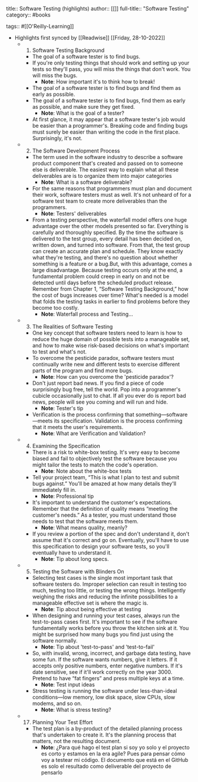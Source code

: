 title:: Software Testing (highlights)
author:: [[]]
full-title:: "Software Testing"
category:: #books

tags:: #[[O'Reilly-Learning]]

- Highlights first synced by [[Readwise]] [[Friday, 28-10-2022]]
	- 1. Software Testing Background
		- The goal of a software tester is to find bugs.
		- If you're only testing things that should work and setting up your tests so they'll pass, you will miss the things that don't work. You will miss the bugs.
			- **Note**: How important it's to think how to break!
		- The goal of a software tester is to find bugs and find them as early as possible.
		- The goal of a software tester is to find bugs, find them as early as possible, and make sure they get fixed.
			- **Note**: What is the goal of a tester?
		- At first glance, it may appear that a software tester's job would be easier than a programmer's. Breaking code and finding bugs must surely be easier than writing the code in the first place. Surprisingly, it's not.
	- 2. The Software Development Process
		- The term used in the software industry to describe a software product component that's created and passed on to someone else is deliverable. The easiest way to explain what all these deliverables are is to organize them into major categories
			- **Note**: What is a software deliverable?
		- For the same reasons that programmers must plan and document their work, software testers must as well. It's not unheard of for a software test team to create more deliverables than the programmers.
			- **Note**: Testers' deliverables
		- From a testing perspective, the waterfall model offers one huge advantage over the other models presented so far. Everything is carefully and thoroughly specified. By the time the software is delivered to the test group, every detail has been decided on, written down, and turned into software. From that, the test group can create an accurate plan and schedule. They know exactly what they're testing, and there's no question about whether something is a feature or a bug.But, with this advantage, comes a large disadvantage. Because testing occurs only at the end, a fundamental problem could creep in early on and not be detected until days before the scheduled product release. Remember from Chapter 1, “Software Testing Background,” how the cost of bugs increases over time? What's needed is a model that folds the testing tasks in earlier to find problems before they become too costly.
			- **Note**: Waterfall process and Testing...
	- 3. The Realities of Software Testing
		- One key concept that software testers need to learn is how to reduce the huge domain of possible tests into a manageable set, and how to make wise risk-based decisions on what's important to test and what's not.
		- To overcome the pesticide paradox, software testers must continually write new and different tests to exercise different parts of the program and find more bugs.
			- **Note**: How can you overcome the 'pesticide paradox'?
		- Don't just report bad news. If you find a piece of code surprisingly bug free, tell the world. Pop into a programmer's cubicle occasionally just to chat. If all you ever do is report bad news, people will see you coming and will run and hide.
			- **Note**: Tester's tip
		- Verification is the process confirming that something—software—meets its specification. Validation is the process confirming that it meets the user's requirements.
			- **Note**: What are Verification and Validation?
	- 4. Examining the Specification
		- There is a risk to white-box testing. It's very easy to become biased and fail to objectively test the software because you might tailor the tests to match the code's operation.
			- **Note**: Note about the white-box tests
		- Tell your project team, “This is what I plan to test and submit bugs against.” You'll be amazed at how many details they'll immediately fill in.
			- **Note**: Professional tip
		- It's important to understand the customer's expectations. Remember that the definition of quality means “meeting the customer's needs.” As a tester, you must understand those needs to test that the software meets them.
			- **Note**: What means quality, meanly?
		- If you review a portion of the spec and don't understand it, don't assume that it's correct and go on. Eventually, you'll have to use this specification to design your software tests, so you'll eventually have to understand it.
			- **Note**: Tip about long specs.
	- 5. Testing the Software with Blinders On
		- Selecting test cases is the single most important task that software testers do. Improper selection can result in testing too much, testing too little, or testing the wrong things. Intelligently weighing the risks and reducing the infinite possibilities to a manageable effective set is where the magic is.
			- **Note**: Tip about being effective at testing
		- When designing and running your test cases, always run the test-to-pass cases first. It's important to see if the software fundamentally works before you throw the kitchen sink at it. You might be surprised how many bugs you find just using the software normally.
			- **Note**: Tip about 'test-to-pass' and 'test-to-fail'
		- So, with invalid, wrong, incorrect, and garbage data testing, have some fun. If the software wants numbers, give it letters. If it accepts only positive numbers, enter negative numbers. If it's date sensitive, see if it'll work correctly on the year 3000. Pretend to have “fat fingers” and press multiple keys at a time.
			- **Note**: Test input ideas
		- Stress testing is running the software under less-than-ideal conditions—low memory, low disk space, slow CPUs, slow modems, and so on.
			- **Note**: What is stress testing?
	- 17. Planning Your Test Effort
		- The test plan is a by-product of the detailed planning process that's undertaken to create it. It's the planning process that matters, not the resulting document.
			- **Note**: ¿Para qué hago el test plan si soy yo solo y el proyecto es corto y estamos en la era agile?
			  Pues para pensar cómo voy a testear mi código. El documento que está en el GitHub es solo el resultado como deliverable del proyecto de pensarlo